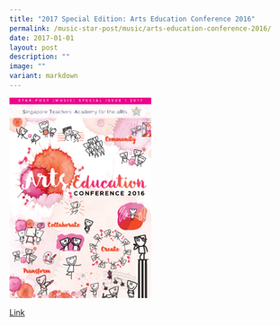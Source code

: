 ```yaml
---
title: "2017 Special Edition: Arts Education Conference 2016"
permalink: /music-star-post/music/arts-education-conference-2016/
date: 2017-01-01
layout: post
description: ""
image: ""
variant: markdown
---
```

<img src="/images/arts-education-conference.png" style="width:50%">
		 
[Link](https://joom.ag/GtgW)